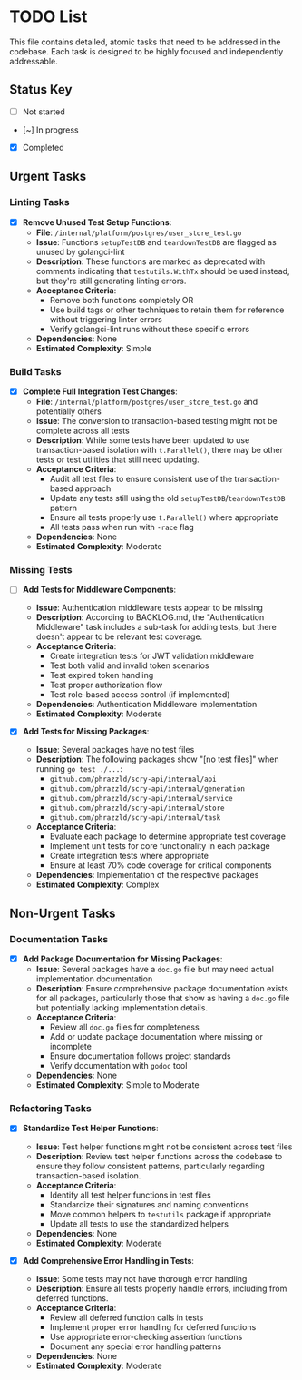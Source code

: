 # TODO List

This file contains detailed, atomic tasks that need to be addressed in the codebase. Each task is designed to be highly focused and independently addressable.

## Status Key
- [ ] Not started
- [~] In progress
- [x] Completed

## Urgent Tasks

### Linting Tasks

- [x] **Remove Unused Test Setup Functions**:
  - **File**: `/internal/platform/postgres/user_store_test.go`
  - **Issue**: Functions `setupTestDB` and `teardownTestDB` are flagged as unused by golangci-lint
  - **Description**: These functions are marked as deprecated with comments indicating that `testutils.WithTx` should be used instead, but they're still generating linting errors.
  - **Acceptance Criteria**:
    - Remove both functions completely OR
    - Use build tags or other techniques to retain them for reference without triggering linter errors
    - Verify golangci-lint runs without these specific errors
  - **Dependencies**: None
  - **Estimated Complexity**: Simple

### Build Tasks

- [x] **Complete Full Integration Test Changes**:
  - **File**: `/internal/platform/postgres/user_store_test.go` and potentially others
  - **Issue**: The conversion to transaction-based testing might not be complete across all tests
  - **Description**: While some tests have been updated to use transaction-based isolation with `t.Parallel()`, there may be other tests or test utilities that still need updating.
  - **Acceptance Criteria**:
    - Audit all test files to ensure consistent use of the transaction-based approach
    - Update any tests still using the old `setupTestDB`/`teardownTestDB` pattern
    - Ensure all tests properly use `t.Parallel()` where appropriate
    - All tests pass when run with `-race` flag
  - **Dependencies**: None
  - **Estimated Complexity**: Moderate

### Missing Tests

- [ ] **Add Tests for Middleware Components**:
  - **Issue**: Authentication middleware tests appear to be missing
  - **Description**: According to BACKLOG.md, the "Authentication Middleware" task includes a sub-task for adding tests, but there doesn't appear to be relevant test coverage.
  - **Acceptance Criteria**:
    - Create integration tests for JWT validation middleware
    - Test both valid and invalid token scenarios
    - Test expired token handling
    - Test proper authorization flow
    - Test role-based access control (if implemented)
  - **Dependencies**: Authentication Middleware implementation
  - **Estimated Complexity**: Moderate

- [x] **Add Tests for Missing Packages**:
  - **Issue**: Several packages have no test files
  - **Description**: The following packages show "[no test files]" when running `go test ./...`:
    - `github.com/phrazzld/scry-api/internal/api`
    - `github.com/phrazzld/scry-api/internal/generation`
    - `github.com/phrazzld/scry-api/internal/service`
    - `github.com/phrazzld/scry-api/internal/store`
    - `github.com/phrazzld/scry-api/internal/task`
  - **Acceptance Criteria**:
    - Evaluate each package to determine appropriate test coverage
    - Implement unit tests for core functionality in each package
    - Create integration tests where appropriate
    - Ensure at least 70% code coverage for critical components
  - **Dependencies**: Implementation of the respective packages
  - **Estimated Complexity**: Complex

## Non-Urgent Tasks

### Documentation Tasks

- [x] **Add Package Documentation for Missing Packages**:
  - **Issue**: Several packages have a `doc.go` file but may need actual implementation documentation
  - **Description**: Ensure comprehensive package documentation exists for all packages, particularly those that show as having a `doc.go` file but potentially lacking implementation details.
  - **Acceptance Criteria**:
    - Review all `doc.go` files for completeness
    - Add or update package documentation where missing or incomplete
    - Ensure documentation follows project standards
    - Verify documentation with `godoc` tool
  - **Dependencies**: None
  - **Estimated Complexity**: Simple to Moderate

### Refactoring Tasks

- [x] **Standardize Test Helper Functions**:
  - **Issue**: Test helper functions might not be consistent across test files
  - **Description**: Review test helper functions across the codebase to ensure they follow consistent patterns, particularly regarding transaction-based isolation.
  - **Acceptance Criteria**:
    - Identify all test helper functions in test files
    - Standardize their signatures and naming conventions
    - Move common helpers to `testutils` package if appropriate
    - Update all tests to use the standardized helpers
  - **Dependencies**: None
  - **Estimated Complexity**: Moderate

- [x] **Add Comprehensive Error Handling in Tests**:
  - **Issue**: Some tests may not have thorough error handling
  - **Description**: Ensure all tests properly handle errors, including from deferred functions.
  - **Acceptance Criteria**:
    - Review all deferred function calls in tests
    - Implement proper error handling for deferred functions
    - Use appropriate error-checking assertion functions
    - Document any special error handling patterns
  - **Dependencies**: None
  - **Estimated Complexity**: Moderate
